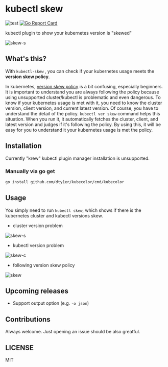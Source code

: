 # kubectl skew

![test](https://github.com/dty1er/kubectl-skew/workflows/test/badge.svg?branch=main)
[![Go Report Card](https://goreportcard.com/badge/github.com/dty1er/kubectl-skew)](https://goreportcard.com/report/github.com/dty1er/kubectl-skew)

kubectl plugin to show your kubernetes version is "skewed"

![skew-s](https://user-images.githubusercontent.com/60682957/105196269-cb50a900-5b7e-11eb-9505-4d0f14a4ca84.png)

## What's this?

With `kubectl-skew` , you can check if your kubernetes usage meets the __version skew policy__.

In kubernetes, [version skew policy](https://kubernetes.io/docs/setup/release/version-skew-policy/) is a bit confusing, especially beginners.
It is important to understand you are always following the policy because using unsupported cluster/kubectl is problematic and even dangerous.
To know if your kubernetes usage is met with it, you need to know the cluster version, client version, and current latest version. Of course, you have to understand the detail of the policy.
`kubectl ver skew` command helps this situation. When you run it, it automatically fetches the cluster, client, and latest version and judges if it's following the policy.
By using this, it will be easy for you to understand it your kubernetes usage is met the policy.

## Installation

Currently "krew" kubectl plugin manager installation is unsupported.

### Manually via go get

```sh
go install github.com/dty1er/kubecolor/cmd/kubecolor
```

## Usage

You simply need to run `kubectl skew`, which shows if there is the kubernetes cluster and kubectl versions skew.

* cluster version problem

![skew-s](https://user-images.githubusercontent.com/60682957/105196269-cb50a900-5b7e-11eb-9505-4d0f14a4ca84.png)

* kubectl version problem

![skew-c](https://user-images.githubusercontent.com/60682957/105197817-5d0ce600-5b80-11eb-8505-f47afad7dad3.png)

* following version skew policy

![skew](https://user-images.githubusercontent.com/60682957/105196273-cc81d600-5b7e-11eb-99d9-31ef0213b9bb.png)

## Upcoming releases

* Support output option (e.g. `-o json`)

## Contributions

Always welcome. Just opening an issue should be also greatful.

## LICENSE

MIT

